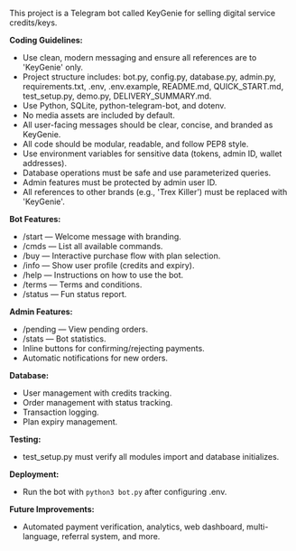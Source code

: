 <!-- Use this file to provide workspace-specific custom instructions to Copilot. For more details, visit https://code.visualstudio.com/docs/copilot/copilot-customization#_use-a-githubcopilotinstructionsmd-file -->

This project is a Telegram bot called KeyGenie for selling digital service credits/keys.

**Coding Guidelines:**
- Use clean, modern messaging and ensure all references are to 'KeyGenie' only.
- Project structure includes: bot.py, config.py, database.py, admin.py, requirements.txt, .env, .env.example, README.md, QUICK_START.md, test_setup.py, demo.py, DELIVERY_SUMMARY.md.
- Use Python, SQLite, python-telegram-bot, and dotenv.
- No media assets are included by default.
- All user-facing messages should be clear, concise, and branded as KeyGenie.
- All code should be modular, readable, and follow PEP8 style.
- Use environment variables for sensitive data (tokens, admin ID, wallet addresses).
- Database operations must be safe and use parameterized queries.
- Admin features must be protected by admin user ID.
- All references to other brands (e.g., 'Trex Killer') must be replaced with 'KeyGenie'.

**Bot Features:**
- /start — Welcome message with branding.
- /cmds — List all available commands.
- /buy — Interactive purchase flow with plan selection.
- /info — Show user profile (credits and expiry).
- /help — Instructions on how to use the bot.
- /terms — Terms and conditions.
- /status — Fun status report.

**Admin Features:**
- /pending — View pending orders.
- /stats — Bot statistics.
- Inline buttons for confirming/rejecting payments.
- Automatic notifications for new orders.

**Database:**
- User management with credits tracking.
- Order management with status tracking.
- Transaction logging.
- Plan expiry management.

**Testing:**
- test_setup.py must verify all modules import and database initializes.

**Deployment:**
- Run the bot with `python3 bot.py` after configuring .env.

**Future Improvements:**
- Automated payment verification, analytics, web dashboard, multi-language, referral system, and more.
